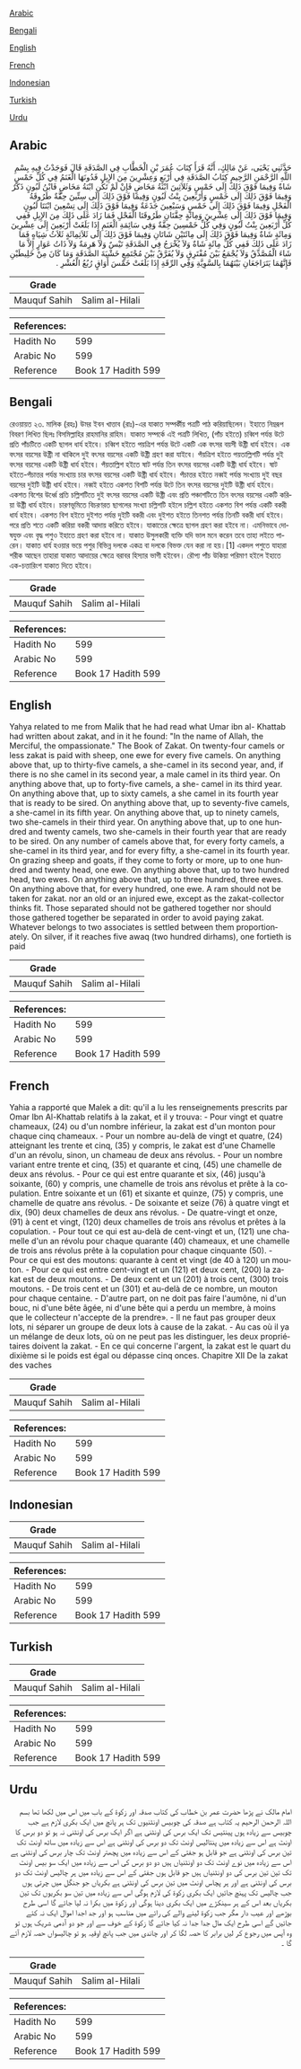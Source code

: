 [Arabic](#arabic)

[Bengali](#bengali)

[English](#english)

[French](#french)

[Indonesian](#indonesian)

[Turkish](#turkish)

[Urdu](#urdu)

## Arabic


<div dir="rtl" lang="ar" style={{fontSize:'larger',backgroundColor:'#f8f9fa',padding:20}}>
حَدَّثَنِي يَحْيَى، عَنْ مَالِكٍ، أَنَّهُ قَرَأَ كِتَابَ عُمَرَ بْنِ الْخَطَّابِ فِي الصَّدَقَةِ قَالَ فَوَجَدْتُ فِيهِ بِسْمِ اللَّهِ الرَّحْمَنِ الرَّحِيمِ كِتَابُ الصَّدَقَةِ فِي أَرْبَعٍ وَعِشْرِينَ مِنَ الإِبِلِ فَدُونَهَا الْغَنَمُ فِي كُلِّ خَمْسٍ شَاةٌ وَفِيمَا فَوْقَ ذَلِكَ إِلَى خَمْسٍ وَثَلاَثِينَ ابْنَةُ مَخَاضٍ فَإِنْ لَمْ تَكُنِ ابْنَةُ مَخَاضٍ فَابْنُ لَبُونٍ ذَكَرٌ وَفِيمَا فَوْقَ ذَلِكَ إِلَى خَمْسٍ وَأَرْبَعِينَ بِنْتُ لَبُونٍ وَفِيمَا فَوْقَ ذَلِكَ إِلَى سِتِّينَ حِقَّةٌ طَرُوقَةُ الْفَحْلِ وَفِيمَا فَوْقَ ذَلِكَ إِلَى خَمْسٍ وَسَبْعِينَ جَذَعَةٌ وَفِيمَا فَوْقَ ذَلِكَ إِلَى تِسْعِينَ ابْنَتَا لَبُونٍ وَفِيمَا فَوْقَ ذَلِكَ إِلَى عِشْرِينَ وَمِائَةٍ حِقَّتَانِ طَرُوقَتَا الْفَحْلِ فَمَا زَادَ عَلَى ذَلِكَ مِنَ الإِبِلِ فَفِي كُلِّ أَرْبَعِينَ بِنْتُ لَبُونٍ وَفِي كُلِّ خَمْسِينَ حِقَّةٌ وَفِي سَائِمَةِ الْغَنَمِ إِذَا بَلَغَتْ أَرْبَعِينَ إِلَى عِشْرِينَ وَمِائَةٍ شَاةٌ وَفِيمَا فَوْقَ ذَلِكَ إِلَى مِائَتَيْنِ شَاتَانِ وَفِيمَا فَوْقَ ذَلِكَ إِلَى ثَلاَثِمِائَةٍ ثَلاَثُ شِيَاهٍ فَمَا زَادَ عَلَى ذَلِكَ فَفِي كُلِّ مِائَةٍ شَاةٌ وَلاَ يُخْرَجُ فِي الصَّدَقَةِ تَيْسٌ وَلاَ هَرِمَةٌ وَلاَ ذَاتُ عَوَارٍ إِلاَّ مَا شَاءَ الْمُصَّدِّقُ وَلاَ يُجْمَعُ بَيْنَ مُفْتَرِقٍ وَلاَ يُفَرَّقُ بَيْنَ مُجْتَمِعٍ خَشْيَةَ الصَّدَقَةِ وَمَا كَانَ مِنْ خَلِيطَيْنِ فَإِنَّهُمَا يَتَرَاجَعَانِ بَيْنَهُمَا بِالسَّوِيَّةِ وَفِي الرِّقَةِ إِذَا بَلَغَتْ خَمْسَ أَوَاقٍ رُبُعُ الْعُشْرِ ‏.‏
</div>
<div style={{backgroundColor:'#f8f9fa',padding:20, marginBottom: 10}}><table> <thead> <tr> <th>Grade</th> <th></th> </tr> </thead> <tbody> <tr><td>Mauquf Sahih</td><td>Salim al-Hilali</td></tr></tbody></table><table> <thead> <tr> <th>References:</th> <th></th> </tr> </thead> <tbody><tr><td>Hadith No</td><td>599</td></tr><tr><td>Arabic No</td><td>599</td></tr><tr><td>Reference</td><td>Book 17 Hadith 599</td></tr></tbody></table></div>

## Bengali


<div dir="ltr" lang="bn" style={{fontSize:'larger',backgroundColor:'#f8f9fa',padding:20}}>
রেওয়ায়ত ২৩. মালিক (রহঃ) উমর ইবন খাত্তাব (রাঃ)-এর যাকাত সম্পৰ্কীয় পত্রটি পাঠ করিয়াছিলেন। ইহাতে নিম্নরূপ বিবরণ লিখিত ছিলঃ বিসমিল্লাহির রাহমানির রাহিম। যাকাত সম্পর্কে এই পত্রটি লিখিত, (পাঁচ হইতে) চব্বিশ পর্যন্ত উটে প্রতি পাঁচটিতে একটি ছাগল ধার্য হইবে। চব্বিশ হইতে পয়ত্রিশ পর্যন্ত উটে একটি এক বৎসর বয়সী উষ্ট্রী ধার্য হইবে। এক বৎসর বয়সের উষ্ট্রী না থাকিলে দুই বৎসর বয়সের একটি উষ্ট্রী গ্রহণ করা যাইবে। পঁয়ত্রিশ হইতে পয়তাল্লিশটি পর্যন্ত দুই বৎসর বয়সের একটি উষ্ট্রী ধার্য হইবে। পঁয়তাল্লিশ হইতে ষাট পর্যন্ত তিন বৎসর বয়সের একটি উষ্ট্রী ধার্য হইবে। ষাট হইতে-পঁচাত্তর পর্যন্ত সংখ্যায় চার বৎসর বয়সের একটি উষ্ট্রী ধার্য হইবে। পঁচাত্তর হইতে নব্বই পর্যন্ত সংখ্যায় দুই বছর বয়সের দুইটি উষ্ট্রী ধার্য হইবে। নব্বই হইতে একশত বিশটি পর্যন্ত উটে তিন বৎসর বয়সের দুইটি উষ্ট্রী ধার্য হইবে। একশত বিশের উর্ধ্বে প্রতি চল্লিশটিতে দুই বৎসর বয়সের একটি উষ্ট্রী এবং প্রতি পঞ্চাশটিতে তিন বৎসর বয়সের একটি করিয়া উষ্ট্রী ধার্য হইবে। চারণভূমিতে বিচরণরত ছাগলের সংখ্যা চল্লিশটি হইলে চল্লিশ হইতে একশত বিশ পর্যন্ত একটি বকরী ধার্য হইবে। একশত বিশ হইতে দুইশত পর্যন্ত দুইটি বকরী এবং দুইশত হইতে তিনশত পর্যন্ত তিনটি বকরী ধার্য হইবে। পরে প্রতি শতে একটি করিয়া বকরী আদায় করিতে হইবে। যাকাতের ক্ষেত্রে ছাগল গ্রহণ করা হইবে না। এমনিভাবে দোষযুক্ত এবং বৃদ্ধ পশুও ইহাতে গ্রহণ করা হইবে না। যাকাত উসুলকারী ব্যক্তি যদি ভাল মনে করেন তবে তাহা লইতে পারেন। যাকাত ধার্য হওয়ার ভয়ে পশুর বিভিন্ন দলকে একত্র বা দলকে বিভক্ত যেন করা না হয়।[1] একদল পশুতে যাহারা শরীক আছেন তাহারা যাকাত আদায়ের ক্ষেত্রে বরাবর হিস্যার ভাগী হইবেন। রৌপ্য পাঁচ উকিয়া পরিমাণ হইলে ইহাতে এক-চত্তারিংশ যাকাত দিতে হইবে।
</div>
<div style={{backgroundColor:'#f8f9fa',padding:20, marginBottom: 10}}><table> <thead> <tr> <th>Grade</th> <th></th> </tr> </thead> <tbody> <tr><td>Mauquf Sahih</td><td>Salim al-Hilali</td></tr></tbody></table><table> <thead> <tr> <th>References:</th> <th></th> </tr> </thead> <tbody><tr><td>Hadith No</td><td>599</td></tr><tr><td>Arabic No</td><td>599</td></tr><tr><td>Reference</td><td>Book 17 Hadith 599</td></tr></tbody></table></div>

## English


<div dir="ltr" lang="en" style={{fontSize:'larger',backgroundColor:'#f8f9fa',padding:20}}>
Yahya related to me from Malik that he had read what Umar ibn al- Khattab had written about zakat, and in it he found: "In the name of Allah, the Merciful, the ompassionate." The Book of Zakat. On twenty-four camels or less zakat is paid with sheep, one ewe for every five camels. On anything above that, up to thirty-five camels, a she-camel in its second year, and, if there is no she camel in its second year, a male camel in its third year. On anything above that, up to forty-five camels, a she- camel in its third year. On anything above that, up to sixty camels, a she camel in its fourth year that is ready to be sired. On anything above that, up to seventy-five camels, a she-camel in its fifth year. On anything above that, up to ninety camels, two she-camels in their third year. On anything above that, up to one hundred and twenty camels, two she-camels in their fourth year that are ready to be sired. On any number of camels above that, for every forty camels, a she-camel in its third year, and for every fifty, a she-camel in its fourth year. On grazing sheep and goats, if they come to forty or more, up to one hundred and twenty head, one ewe. On anything above that, up to two hundred head, two ewes. On anything above that, up to three hundred, three ewes. On anything above that, for every hundred, one ewe. A ram should not be taken for zakat. nor an old or an injured ewe, except as the zakat-collector thinks fit. Those separated should not be gathered together nor should those gathered together be separated in order to avoid paying zakat. Whatever belongs to two associates is settled between them proportionately. On silver, if it reaches five awaq (two hundred dirhams), one fortieth is paid
</div>
<div style={{backgroundColor:'#f8f9fa',padding:20, marginBottom: 10}}><table> <thead> <tr> <th>Grade</th> <th></th> </tr> </thead> <tbody> <tr><td>Mauquf Sahih</td><td>Salim al-Hilali</td></tr></tbody></table><table> <thead> <tr> <th>References:</th> <th></th> </tr> </thead> <tbody><tr><td>Hadith No</td><td>599</td></tr><tr><td>Arabic No</td><td>599</td></tr><tr><td>Reference</td><td>Book 17 Hadith 599</td></tr></tbody></table></div>

## French


<div dir="ltr" lang="fr" style={{fontSize:'larger',backgroundColor:'#f8f9fa',padding:20}}>
Yahia a rapporté que Malek a dit: qu'il a lu les renseignements prescrits par Omar Ibn Al-Khattab relatifs à la zakat, et il y trouva: - Pour vingt et quatre chameaux, (24) ou d'un nombre inférieur, la zakat est d'un monton pour chaque cinq chameaux. - Pour un nombre au-delà de vingt et quatre, (24) atteignant les trente et cinq, (35) y compris, le zakat est d'une Chamelle d'un an révolu, sinon, un chameau de deux ans révolus. - Pour un nombre variant entre trente et cinq, (35) et quarante et cinq, (45) une chamelle de deux ans révolus. - Pour ce qui est entre quarante et six, (46) jusqu'à soixante, (60) y compris, une chamelle de trois ans révolus et prête à la copulation. Entre soixante et un (61) et sixante et quinze, (75) y compris, une chamelle de quatre ans révolus. - De soixante et seize (76) à quatre vingt et dix, (90) deux chamelles de deux ans révolus. - De quatre-vingt et onze, (91) à cent et vingt, (120) deux chamelles de trois ans révolus et prêtes à la copulation. - Pour tout ce qui est au-delà de cent-vingt et un, (121) une chamelle d'un an révolu pour chaque quarante (40) chameaux, et une chamelle de trois ans révolus prête à la copulation pour chaque cinquante (50). - Pour ce qui est des moutons: quarante à cent et vingt (de 40 à 120) un mouton. - Pour ce qui est entre cent-vingt et un (121) et deux cent, (200) la zakat est de deux moutons. - De deux cent et un (201) à trois cent, (300) trois moutons. - De trois cent et un (301) et au-delà de ce nombre, un mouton pour chaque centaine. - D'autre part, on ne doit pas faire l'aumône, ni d'un bouc, ni d'une bête âgée, ni d'une bête qui a perdu un membre, à moins que le collecteur n'accepte de la prendre». - Il ne faut pas grouper deux lots, ni séparer un groupe de deux lots à cause de la zakat. - Au cas où il ya un mélange de deux lots, où on ne peut pas les distinguer, les deux propriétaires doivent la zakat. - En ce qui concerne l'argent, la zakat est le quart du dixième si le poids est égal ou dépasse cinq onces. Chapitre XII De la zakat des vaches
</div>
<div style={{backgroundColor:'#f8f9fa',padding:20, marginBottom: 10}}><table> <thead> <tr> <th>Grade</th> <th></th> </tr> </thead> <tbody> <tr><td>Mauquf Sahih</td><td>Salim al-Hilali</td></tr></tbody></table><table> <thead> <tr> <th>References:</th> <th></th> </tr> </thead> <tbody><tr><td>Hadith No</td><td>599</td></tr><tr><td>Arabic No</td><td>599</td></tr><tr><td>Reference</td><td>Book 17 Hadith 599</td></tr></tbody></table></div>

## Indonesian


<div dir="ltr" lang="id" style={{fontSize:'larger',backgroundColor:'#f8f9fa',padding:20}}>

</div>
<div style={{backgroundColor:'#f8f9fa',padding:20, marginBottom: 10}}><table> <thead> <tr> <th>Grade</th> <th></th> </tr> </thead> <tbody> <tr><td>Mauquf Sahih</td><td>Salim al-Hilali</td></tr></tbody></table><table> <thead> <tr> <th>References:</th> <th></th> </tr> </thead> <tbody><tr><td>Hadith No</td><td>599</td></tr><tr><td>Arabic No</td><td>599</td></tr><tr><td>Reference</td><td>Book 17 Hadith 599</td></tr></tbody></table></div>

## Turkish


<div dir="ltr" lang="tr" style={{fontSize:'larger',backgroundColor:'#f8f9fa',padding:20}}>

</div>
<div style={{backgroundColor:'#f8f9fa',padding:20, marginBottom: 10}}><table> <thead> <tr> <th>Grade</th> <th></th> </tr> </thead> <tbody> <tr><td>Mauquf Sahih</td><td>Salim al-Hilali</td></tr></tbody></table><table> <thead> <tr> <th>References:</th> <th></th> </tr> </thead> <tbody><tr><td>Hadith No</td><td>599</td></tr><tr><td>Arabic No</td><td>599</td></tr><tr><td>Reference</td><td>Book 17 Hadith 599</td></tr></tbody></table></div>

## Urdu


<div dir="rtl" lang="ur" style={{fontSize:'larger',backgroundColor:'#f8f9fa',padding:20}}>
امام مالک نے پڑھا حضرت عمر بن خطاب کی کتاب صدقہ اور زکوة کے باب میں اس میں لکھا تھا بسم اللہ الرحمن الرحیم یہ کتاب ہے صدقہ کی چوبیس اونٹنیوں تک ہر پانچ میں ایک بکری لازم ہے جب چوبیس سے زیادہ ہوں پینتیس تک ایک برس کی اونٹنی ہے اگر ایک برس کی اونٹنی نہ ہو تو دو برس کا اونٹ ہے اس سے زیادہ میں پنتالیس اونٹ تک دو برس کی اونٹنی ہے اس سے زیادہ میں ساٹھ اونٹ تک تین برس کی اونٹنی ہے جو قابل ہو جفتی کے اس سے زیادہ میں پچھتر اونٹ تک چار برس کی اونٹنی ہے اس سے زیادہ میں نوے اونٹ تک دو اونٹنیاں ہیں دو دو برس کی اس سے زیادہ میں ایک سو بیس اونٹ تک تین تین برس کی دو اونٹنیاں ہیں جو قابل ہوں جفتی کے اس سے زیادہ میں ہر چالیس اونٹ تک دو برس کی اونٹنی ہے اور ہر پچاس اونٹ میں تین برس کی اونٹنی ہے بکریاں جو جنگل میں چرتی ہوں جب چالیس تک پہنچ جائیں ایک بکری زکوة کی لازم ہوگی اس سے زیادہ میں تین سو بکریوں تک تین بکریاں بعد اس کے ہر سینکڑے میں ایک بکری دینا ہوگی اور زکوة میں بکرا نہ لیا جائے گا اسی طرح بوڑھے اور عیب دار مگر جب زکوۃ لینے والے کی رائے میں مناسب ہو اور جد اجدا اموال ایک نہ کئے جائیں گے اسی طرح ایک مال جدا جدا نہ کیا جائے گا زکوة کے خوف سے اور جو دو آدمی شریک ہوں تو وہ آپس میں رجوع کر لیں برابر کا حصہ لگا کر اور چاندی میں جب پانچ اوقیہ ہو تو چالیسواں حصہ لازم آئے گا ۔
</div>
<div style={{backgroundColor:'#f8f9fa',padding:20, marginBottom: 10}}><table> <thead> <tr> <th>Grade</th> <th></th> </tr> </thead> <tbody> <tr><td>Mauquf Sahih</td><td>Salim al-Hilali</td></tr></tbody></table><table> <thead> <tr> <th>References:</th> <th></th> </tr> </thead> <tbody><tr><td>Hadith No</td><td>599</td></tr><tr><td>Arabic No</td><td>599</td></tr><tr><td>Reference</td><td>Book 17 Hadith 599</td></tr></tbody></table></div>